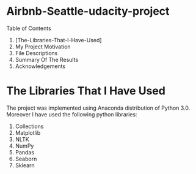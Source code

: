# Airbnb-Seattle-udacity-project
Table of Contents
1. [The-Libraries-That-I-Have-Used]
2. My Project Motivation
3. File Descriptions
4. Summary Of The Results
5. Acknowledgements

# The Libraries That I Have Used
The project was implemented using Anaconda distribution of Python 3.0. Moreover I have used the following python libraries:

1. Collections
2. Matplotlib
3. NLTK
4. NumPy
5. Pandas
6. Seaborn
7. Sklearn

